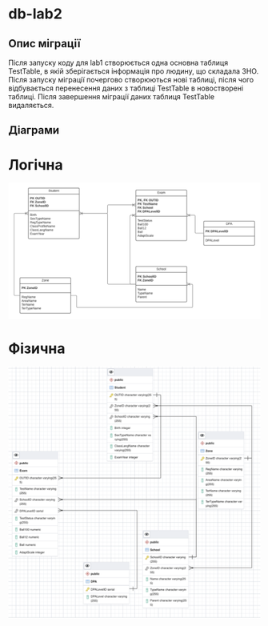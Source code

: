 # db-lab2

## Опис міграції
Після запуску коду для lab1 створюється одна основна таблиця TestTable, в якій зберігається інформація про людину, що складала ЗНО. Після запуску міграції почергово створюються нові таблиці, після чого відбувається перенесення даних з таблиці TestTable в новостворені таблиці. Після завершення міграції даних таблиця TestTable видаляється.

## Діаграми 

# Логічна
![Image alt](https://github.com/aleksandrlozko/db-lab2/blob/64221419b16514fba6cd3010c3632a3af971dd35/Logical_ERD.png)

# Фізична
![Image alt](https://github.com/aleksandrlozko/db-lab2/blob/bf47727c60fd872e02e03aa327b9b5b89adfeafd/PhysicalERD.png)

